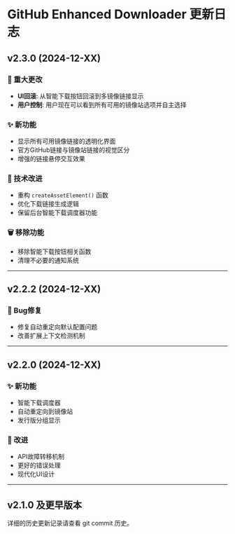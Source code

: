 # GitHub Enhanced Downloader 更新日志

## v2.3.0 (2024-12-XX)

### 🔄 重大更改
- **UI回滚**: 从智能下载按钮回滚到多镜像链接显示
- **用户控制**: 用户现在可以看到所有可用的镜像站选项并自主选择

### ✨ 新功能
- 显示所有可用镜像链接的透明化界面
- 官方GitHub链接与镜像站链接的视觉区分
- 增强的链接悬停交互效果

### 🔧 技术改进
- 重构 `createAssetElement()` 函数
- 优化下载链接生成逻辑
- 保留后台智能下载调度器功能

### 🗑️ 移除功能
- 移除智能下载按钮相关函数
- 清理不必要的通知系统

---

## v2.2.2 (2024-12-XX)

### 🐛 Bug修复
- 修复自动重定向默认配置问题
- 改善扩展上下文检测机制

---

## v2.2.0 (2024-12-XX)

### ✨ 新功能
- 智能下载调度器
- 自动重定向到镜像站
- 发行版分组显示

### 🔧 改进
- API故障转移机制
- 更好的错误处理
- 现代化UI设计

---

## v2.1.0 及更早版本

详细的历史更新记录请查看 git commit 历史。